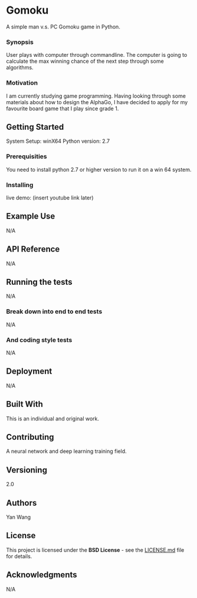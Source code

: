 # Gomoku

A simple man v.s. PC Gomoku game in Python.

### Synopsis

User plays with computer through commandline. The computer is going to calculate the max winning chance of the next step through some algorithms.

### Motivation

I am currently studying game programming. Having looking through some materials about how to design the AlphaGo, I have decided to apply for my favourite board game that I play since grade 1. 

## Getting Started

System Setup: winX64
Python version: 2.7

### Prerequisities

You need to install python 2.7 or higher version to run it on a win 64 system.

### Installing

live demo: (insert youtube link later)

## Example Use

N/A

## API Reference

N/A

## Running the tests

N/A

### Break down into end to end tests

N/A

### And coding style tests

N/A

## Deployment

N/A

## Built With

This is an individual and original work.

## Contributing

A neural network and deep learning training field.

## Versioning

2.0

## Authors

Yan Wang

## License

This project is licensed under the **BSD License** - see the [LICENSE.md](LICENSE.md) file for details.

## Acknowledgments

N/A